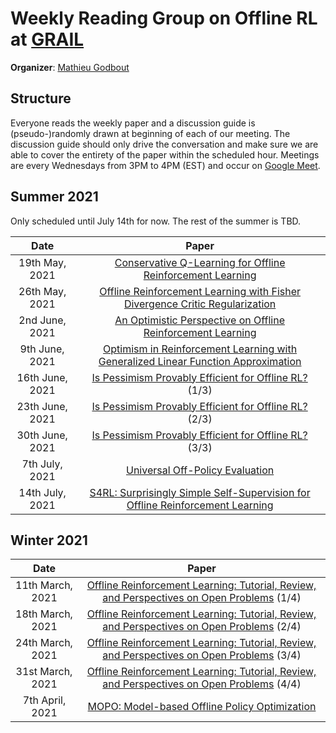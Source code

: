 # Weekly Reading Group on Offline RL at [GRAIL](https://grail.ift.ulaval.ca/)

**Organizer**: [Mathieu Godbout](mailto:mathieu.godbout.3@ulaval.ca)

## Structure

Everyone reads the weekly paper and a discussion guide is (pseudo-)randomly drawn at beginning of each of our meeting. 
The discussion guide should only drive the conversation and make sure we are able to cover the entirety of the paper within the scheduled hour.
Meetings are every Wednesdays from 3PM to 4PM (EST) and occur on [Google Meet](https://meet.google.com/cjz-kyhh-mox).

## Summer 2021

Only scheduled until July 14th for now.
The rest of the summer is TBD.

|       Date       | Paper |
|:----------------:|:------------------------------------------------------------:|
|19th May, 2021 | [Conservative Q-Learning for Offline Reinforcement Learning](https://arxiv.org/abs/2006.04779) | 
|26th May, 2021 | [Offline Reinforcement Learning with Fisher Divergence Critic Regularization](https://arxiv.org/abs/2103.08050) | 
|2nd June, 2021 | [An Optimistic Perspective on Offline Reinforcement Learning](https://arxiv.org/abs/1907.04543) | 
|9th June, 2021 | [Optimism in Reinforcement Learning with Generalized Linear Function Approximation](https://arxiv.org/abs/1912.04136) | 
|16th June, 2021 | [Is Pessimism Provably Efficient for Offline RL?](https://arxiv.org/abs/2012.15085) (1/3) | 
|23th June, 2021 | [Is Pessimism Provably Efficient for Offline RL?](https://arxiv.org/abs/2012.15085) (2/3) | 
|30th June, 2021 | [Is Pessimism Provably Efficient for Offline RL?](https://arxiv.org/abs/2012.15085) (3/3) | 
|7th July, 2021 | [Universal Off-Policy Evaluation](https://arxiv.org/abs/2104.12820) | 
|14th July, 2021 | [S4RL: Surprisingly Simple Self-Supervision for Offline Reinforcement Learning](https://arxiv.org/abs/2103.06326) | 

## Winter 2021

|       Date       | Paper |
|:----------------:|:------------------------------------------------------------:|
|11th March, 2021 | [Offline Reinforcement Learning: Tutorial, Review, and Perspectives on Open Problems](https://arxiv.org/abs/2005.01643) (1/4) | 
|18th March, 2021 | [Offline Reinforcement Learning: Tutorial, Review, and Perspectives on Open Problems](https://arxiv.org/abs/2005.01643) (2/4) | 
|24th March, 2021 | [Offline Reinforcement Learning: Tutorial, Review, and Perspectives on Open Problems](https://arxiv.org/abs/2005.01643) (3/4) | 
|31st March, 2021 | [Offline Reinforcement Learning: Tutorial, Review, and Perspectives on Open Problems](https://arxiv.org/abs/2005.01643) (4/4) | 
|7th April, 2021 | [MOPO: Model-based Offline Policy Optimization](https://arxiv.org/abs/2005.13239) | 
